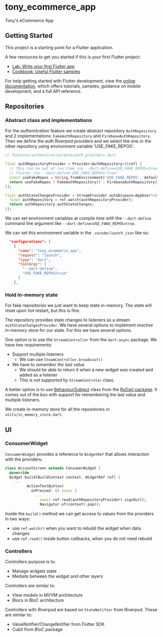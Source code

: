 # tony_ecommerce_app

Tony's eCommerce App

## Getting Started

This project is a starting point for a Flutter application.

A few resources to get you started if this is your first Flutter project:

- [Lab: Write your first Flutter app](https://docs.flutter.dev/get-started/codelab)
- [Cookbook: Useful Flutter samples](https://docs.flutter.dev/cookbook)

For help getting started with Flutter development, view the
[online documentation](https://docs.flutter.dev/), which offers tutorials,
samples, guidance on mobile development, and a full API reference.

## Repositories

### Abstract class and implementations

For the _authentication_ feature we create abstract repository `AuthRepository` and 2 implementations: `FakeAuthRepository` and `FirebaseAuthRepository`. Then we define the auth Riverpod providers and we select the one or the other repository using environment variable 'USE_FAKE_REPOS':

```dart
// features/authentication/data/auth_providers.dart

final authRepositoryProvider = Provider<AuthRepository>((ref) {
  // This can be set at run time via --dart-define=USE_FAKE_REPOS=true.
  // flutter run --dart-define USE_FAKE_REPOS="true"
  const useFakeRepos = String.fromEnvironment('USE_FAKE_REPOS', defaultValue: 'false') == 'true';
  return useFakeRepos ? FakeAuthRepository() : FirebaseAuthRepository();
});

final authStateChangesProvider = StreamProvider.autoDispose<AppUser?>((ref) {
  final authRepository = ref.watch(authRepositoryProvider);
  return authRepository.authStateChanges;
});
```

We can set environment variables at compile time with the `--dart-define` command line argument like `--dart-define=USE_FAKE_REPOS=true`.

We can set this environment variable in the `.vscode/launch.json` like so:

```json
  "configurations": [
    {
      "name": "tony_ecommerce_app",
      "request": "launch",
      "type": "dart",
      "toolArgs": [
        "--dart-define",
        "USE_FAKE_REPOS=true"
      ]
    },
```

### Hold in-memory state

For fake repositories we just want to keep state in-memory. The state will reset upon hot restart, but this is fine.

The repository provides state changes to listeners as a stream `authStateChangesProvider`.
We have several options to implement _reactive in-memory store_ for our state. For this we have several options.

One option is to use the `StreamController` from the `dart:async` package. We have two requirements:

- Support multiple listeners
  - We can use `SteamController.broadcast()`
- We have to _remember the last value_
  - We should be able to return it when a new widget was created and added as a listener
  - This is _not supported_ by `StreamControler` class.

A better option is to use [BehaviourSubject](https://pub.dev/documentation/rxdart/latest/rx/BehaviorSubject-class.html) class from the [RxDart package](https://pub.dev/packages/rxdart). It comes out of the box with support for remembering the last value and multiple listeners.

We create in-memory store for all the repositories in `utils/in_memory_store.dart`.

## UI

### ConsumerWidget

`ConsumerWidget` provides a reference to `WidgetRef` that allows interaction with the providers:

```dart
class AccountScreen extends ConsumerWidget {
  @override
  Widget build(BuildContext context, WidgetRef ref) {
    ...
          ActionTextButton(
            onPressed: () async {
              ...
                await ref.read(authRepositoryProvider).signOut();
                Navigator.of(context).pop();
```

Inside the `build()` method we can get access to values from the providers in two ways:

- use `ref.watch()` when you want to rebuild the widget when data changes
- use `ref.read()` inside button callbacks, when you do not need rebuild

### Controllers

Controllers purpose is to:

- Manage widgets state
- Mediate between the widget and other layers

Controllers are similar to:

- View models in MVVM architecture
- Blocs in BloC architecture

Controllers with Riverpod are based on `StateNotifier` from Riverpod. These are similar to:

- ValueNotifier/ChangeNotifier from Flutter SDK
- Cubit from BloC package
